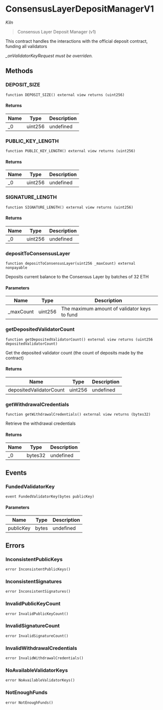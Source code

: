 # ConsensusLayerDepositManagerV1

*Kiln*

> Consensus Layer Deposit Manager (v1)

This contract handles the interactions with the official deposit contract, funding all validators

*_onValidatorKeyRequest must be overriden.*

## Methods

### DEPOSIT_SIZE

```solidity
function DEPOSIT_SIZE() external view returns (uint256)
```






#### Returns

| Name | Type | Description |
|---|---|---|
| _0 | uint256 | undefined |

### PUBLIC_KEY_LENGTH

```solidity
function PUBLIC_KEY_LENGTH() external view returns (uint256)
```






#### Returns

| Name | Type | Description |
|---|---|---|
| _0 | uint256 | undefined |

### SIGNATURE_LENGTH

```solidity
function SIGNATURE_LENGTH() external view returns (uint256)
```






#### Returns

| Name | Type | Description |
|---|---|---|
| _0 | uint256 | undefined |

### depositToConsensusLayer

```solidity
function depositToConsensusLayer(uint256 _maxCount) external nonpayable
```

Deposits current balance to the Consensus Layer by batches of 32 ETH



#### Parameters

| Name | Type | Description |
|---|---|---|
| _maxCount | uint256 | The maximum amount of validator keys to fund |

### getDepositedValidatorCount

```solidity
function getDepositedValidatorCount() external view returns (uint256 depositedValidatorCount)
```

Get the deposited validator count (the count of deposits made by the contract)




#### Returns

| Name | Type | Description |
|---|---|---|
| depositedValidatorCount | uint256 | undefined |

### getWithdrawalCredentials

```solidity
function getWithdrawalCredentials() external view returns (bytes32)
```

Retrieve the withdrawal credentials




#### Returns

| Name | Type | Description |
|---|---|---|
| _0 | bytes32 | undefined |



## Events

### FundedValidatorKey

```solidity
event FundedValidatorKey(bytes publicKey)
```





#### Parameters

| Name | Type | Description |
|---|---|---|
| publicKey  | bytes | undefined |



## Errors

### InconsistentPublicKeys

```solidity
error InconsistentPublicKeys()
```






### InconsistentSignatures

```solidity
error InconsistentSignatures()
```






### InvalidPublicKeyCount

```solidity
error InvalidPublicKeyCount()
```






### InvalidSignatureCount

```solidity
error InvalidSignatureCount()
```






### InvalidWithdrawalCredentials

```solidity
error InvalidWithdrawalCredentials()
```






### NoAvailableValidatorKeys

```solidity
error NoAvailableValidatorKeys()
```






### NotEnoughFunds

```solidity
error NotEnoughFunds()
```







